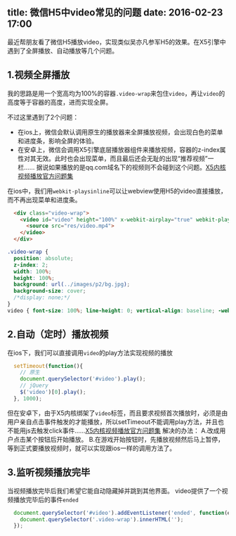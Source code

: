 title: 微信H5中video常见的问题
date: 2016-02-23 17:00
---


最近帮朋友看了微信H5播放video，实现类似吴亦凡参军H5的效果。在X5引擎中遇到了全屏播放、自动播放等几个问题。
<!-- more -->

## 1.视频全屏播放

我的思路是用一个宽高均为100%的容器`.video-wrap`来包住`video`，再让`video`的高度等于容器的高度，进而实现全屏。

不过这里遇到了2个问题：
- 在ios上，微信会默认调用原生的播放器来全屏播放视频，会出现白色的菜单和进度条，影响全屏的体验。
- 在安卓上，微信会调用X5引擎底层播放器组件来播放视频，容器的z-index属性对其无效。此时也会出现菜单，而且最后还会无耻的出现“推荐视频”一栏…… 据说如果播放的是qq.com域名下的视频则不会碰到这个问题。[X5内核视频播放官方问题集](http://x5.tencent.com/guide?id=2009)

在ios中，我们用`webkit-playsinline`可以让webview使用H5的video直接播放，而不再出现菜单和进度条。

```html
  <div class="video-wrap">
    <video id="video" height="100%" x-webkit-airplay="true" webkit-playsinline="true" preload="auto">
      <source src="res/video.mp4">
    </video>
  </div>
```

```css
.video-wrap {
  position: absolute;
  z-index: 2;
  width: 100%;
  height: 100%;
  background: url(../images/p2/bg.jpg);
  background-size: cover;
  /*display: none;*/
}
video { font-size: 100%; line-height: 0; vertical-align: baseline; -webkit-user-select: none; -moz-user-select: none; -ms-user-select: none; user-select: none; outline: none; }
```

## 2.自动（定时）播放视频

在ios下，我们可以直接调用`video`的play方法实现视频的播放

```javascript
  setTimeout(function(){
    // 原生
    document.querySelector('#video').play();
    // jQuery
    $('video')[0].play();
  }, 1000);
```

但在安卓下，由于X5内核绑架了`video`标签，而且要求视频首次播放时，必须是由用户亲自点击事件触发的才能播放，所以setTimeout不能调用play方法，并且也不能用js去触发click事件……[X5内核视频播放官方问题集](http://x5.tencent.com/guide?id=2009)
解决的办法：
A.改成用户点击某个按钮后开始播放。
B.在游戏开始按钮时，先播放视频然后马上暂停，等到正式要播放视频时，就可以实现跟ios一样的调用方法了。


## 3.监听视频播放完毕

当视频播放完毕后我们希望它能自动隐藏掉并跳到其他界面。
video提供了一个视频播放完毕后的事件`ended`

```javascript
  document.querySelector('#video').addEventListener('ended', function(evt) {
    document.querySelector('.video-wrap').innerHTML('');
  });
```
